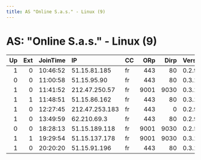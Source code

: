 ```yaml
---
title: AS "Online S.a.s." - Linux (9)
---
```


# AS: "Online S.a.s." - Linux (9)

|   Up |   Ext | JoinTime   | IP             | CC   |   ORp |   Dirp | Version   | Contact                      | Nickname          |   eFamMembers |
|-----:|------:|:-----------|:---------------|:-----|------:|-------:|:----------|:-----------------------------|:------------------|--------------:|
|    1 |     0 | 10:46:52   | 51.15.81.185   | fr   |   443 |     80 | 0.2.9.14  | None                         | KrevarNode        |             1 |
|    0 |     0 | 11:00:58   | 51.15.95.90    | fr   |   443 |     80 | 0.3.1.9   | titboutchou@gmail.com        | t0RuniqId001      |             1 |
|    1 |     0 | 11:41:52   | 212.47.250.57  | fr   |  9001 |   9030 | 0.3.1.9   | None                         | mynewnode         |             1 |
|    1 |     1 | 11:48:51   | 51.15.86.162   | fr   |   443 |     80 | 0.3.1.9   | Viktor &lt;vnikolov AT vniko | TorScale2         |             1 |
|    1 |     0 | 12:27:45   | 212.47.253.183 | fr   |   443 |      0 | 0.2.9.11  | None                         | scalefun          |             1 |
|    1 |     0 | 13:49:59   | 62.210.69.3    | fr   |   443 |     80 | 0.2.9.14  | None                         | temp0             |             1 |
|    0 |     0 | 18:28:13   | 51.15.189.118  | fr   |  9001 |   9030 | 0.2.5.16  | contact@domain.tld           | Prism             |             1 |
|    1 |     1 | 19:29:54   | 51.15.137.178  | fr   |  9001 |   9030 | 0.3.1.9   | 38ac6f3eecac53eafc00f99f7    | thenorthremembers |             1 |
|    1 |     0 | 20:20:20   | 51.15.91.196   | fr   |   443 |     80 | 0.3.1.9   | titboutchou@gmail.com        | t0RuniqId001      |             1 |
